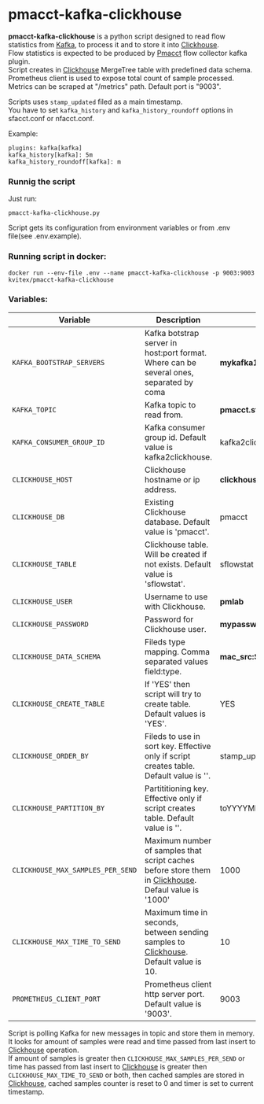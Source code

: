 # pmacct-kafka-clickhouse
**pmacct-kafka-clickhouse** is a python script designed to read flow statistics from [Kafka], to process it and to store it into [Clickhouse].\
Flow statistics is expected to be produced  by [Pmacct] flow collector kafka plugin.\
Script creates in [Clickhouse] MergeTree table with predefined data schema.\
Prometheus client is used to expose total count of sample processed. Metrics can be scraped at "/metrics" path. Default port is "9003".

Scripts uses `stamp_updated` filed as a main timestamp.\
You have to set `kafka_history` and `kafka_history_roundoff` options in sfacct.conf or nfacct.conf.

Example:
```
plugins: kafka[kafka]
kafka_history[kafka]: 5m
kafka_history_roundoff[kafka]: m
```

### Runnig the script

Just run:
```
pmacct-kafka-clickhouse.py
```
Script gets its  configuration from environment variables or from .env file(see .env.example).

### Running script in docker:

```
docker run --env-file .env --name pmacct-kafka-clickhouse -p 9003:9003 kvitex/pmacct-kafka-clickhouse 
```

### Variables:

Variable | Description | Example
--- | --- | ---
`KAFKA_BOOTSTRAP_SERVERS` | Kafka botstrap server in host:port format. Where can be several ones, separated by coma  |  **mykafka1:9094**
`KAFKA_TOPIC` | Kafka topic to read from.|  **pmacct.sfacct**
`KAFKA_CONSUMER_GROUP_ID` | Kafka consumer group id. Default value is kafka2clickhouse.| kafka2clickhouse
`CLICKHOUSE_HOST` | Clickhouse hostname or ip address.| **clickhouse.my.domain**
`CLICKHOUSE_DB` | Existing Clickhouse database. Default value is 'pmacct'.|  pmacct
`CLICKHOUSE_TABLE` | Clickhouse table. Will be created if not exists. Default value is 'sflowstat'.|  sflowstat
`CLICKHOUSE_USER` | Username to use with  Clickhouse. | **pmlab**
`CLICKHOUSE_PASSWORD` | Password for Clickhouse user.| **mypassword**
`CLICKHOUSE_DATA_SCHEMA` | Fileds type mapping. Comma separated values field:type.|**mac_src:String,ip_src:IPv4,ip_dst:IPv4,peer_ip_src:IPv4,port_src:UInt16,port_dst:UInt32,ip_proto:String,stamp_updated:DateTime,packets:UInt64,bytes:UInt64** 
`CLICKHOUSE_CREATE_TABLE` | If 'YES' then script will try to create table. Default values is 'YES'.| YES
`CLICKHOUSE_ORDER_BY` | Fileds to use in sort key. Effective only if script creates table. Default value is ''.| stamp_updated,peer_ip_src
`CLICKHOUSE_PARTITION_BY` | Partititioning key. Effective only if script creates table. Default value is ''.| toYYYYMMDD(stamp_updated)
`CLICKHOUSE_MAX_SAMPLES_PER_SEND` | Maximum number of samples that script caches before store them in  [Clickhouse]. Defaul value is '1000'  | 1000
`CLICKHOUSE_MAX_TIME_TO_SEND` | Maximum time in seconds, between sending samples to  [Clickhouse]. Default value is 10.| 10
`PROMETHEUS_CLIENT_PORT` | Prometheus client http server port. Default value is '9003'.| 9003

Script is polling Kafka for new messages in topic and store them in memory. It looks for amount of samples were read and time passed from last insert to [Clickhouse] operation.\
If amount of samples is greater then `CLICKHOUSE_MAX_SAMPLES_PER_SEND`  or time has passed from last insert to [Clickhouse] is greater then `CLICKHOUSE_MAX_TIME_TO_SEND` or both, then cached samples are stored in [Clickhouse], cached samples counter is reset to 0 and timer is set to current timestamp.




[//]:#

[pmacct]: <http://www.pmacct.net/>
[clickhouse]: <https://clickhouse.tech/> 
[kafka]: <https://kafka.apache.org/>
